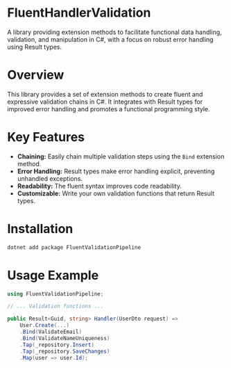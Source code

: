 # FluentHandlerValidation
A library providing extension methods to facilitate functional data handling, validation, and manipulation in C#, with a focus on robust error handling using Result types.

# Overview
This library provides a set of extension methods to create fluent and expressive validation chains in C#. It integrates with Result types for improved error handling and promotes a functional programming style.

# Key Features
-   **Chaining:**  Easily chain multiple validation steps using the  `Bind`  extension method.
-   **Error Handling:**  Result types make error handling explicit, preventing unhandled exceptions.
-   **Readability:**  The fluent syntax improves code readability.
-   **Customizable:**  Write your own validation functions that return Result types.

# Installation
```csharp
dotnet add package FluentValidationPipeline
```
# **Usage Example**
```csharp
using FluentValidationPipeline;

// ... Validation functions ...

public Result<Guid, string> Handler(UserDto request) =>
	User.Create(...)
	.Bind(ValidateEmail)
	.Bind(ValidateNameUniqueness)
	.Tap(_repository.Insert)
	.Tap(_repository.SaveChanges)
	.Map(user => user.Id);
```
